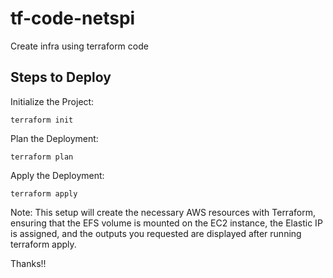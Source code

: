 # tf-code-netspi
Create infra using terraform code

## Steps to Deploy

Initialize the Project:

    terraform init

Plan the Deployment:

    terraform plan

Apply the Deployment:

    terraform apply


Note: This setup will create the necessary AWS resources with Terraform, ensuring that the EFS volume is mounted on the EC2 instance, the Elastic IP is assigned, and the outputs you requested are displayed after running terraform apply.

Thanks!!
